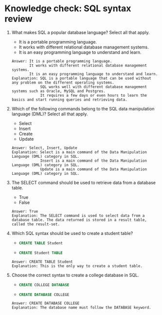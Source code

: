 # Knowledge check: SQL syntax review

1. What makes SQL a popular database language? Select all that apply.
    - It is a portable programming language.
    - It works with different relational database management systems.
    - It is an easy programming language to understand and learn.
    ```
    Answer: It is a portable programming language.
            It works with different relational database management systems.
            It is an easy programming language to understand and learn.
    Explanation: SQL is a portable language that can be used without any problem on the different operating systems.
                 SQL works well with different database management systems such as Oracle, MySQL and Postgres.
                 It requires a few days or even hours to learn the basics and start running queries and retrieving data.
    ```

2. Which of the following commands belong to the SQL data manipulation language (DML)? Select all that apply.
    - Select
    - Insert
    - Create
    - Update
    ```
    Answer: Select, Insert, Update
    Explanation: Select is a main command of the Data Manipulation Language (DML) category in SQL.
                 Insert is a main command of the Data Manipulation Language (DML) category in SQL.
                 Update is a main command of the Data Manipulation Language (DML) category in SQL.
    ```

3. The SELECT command should be used to retrieve data from a database table. 
    - True
    - False
    ```
    Answer: True
    Explanation: The SELECT command is used to select data from a database table. The data returned is stored in a result table, called the result-set.
    ```

4. Which SQL syntax should be used to create a student table?
    -   ```sql
        CREATE TABLE Student
        ```
    -   ```sql
        CREATE Student TABLE
        ```
    ```
    Answer: CREATE TABLE Student
    Explanation: This is the only way to create a student table.
    ```

5. Choose the correct syntax to create a college database in SQL.
    -   ```sql
        CREATE COLLEGE DATABASE
        ```
    -   ```sql
        CREATE DATABASE COLLEGE
        ```
    ```
    Answer: CREATE DATABASE COLLEGE 
    Explanation: The database name must follow the DATABASE keyword.
    ```